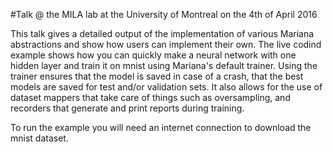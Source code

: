#Talk @ the MILA lab at the University of Montreal on the 4th of April 2016

This talk gives a detailed output of the implementation of various Mariana abstractions and show how users can implement
their own. The live codind example shows how you can quickly make a neural network with one hidden layer and train it on mnist
using Mariana's default trainer. Using the trainer ensures that the model is saved in case of a crash, that the best models are
saved for test and/or validation sets. It also allows for the use of dataset mappers that take care of things such as 
oversampling, and recorders that generate and print reports during training.

To run the example you will need an internet connection to download the mnist dataset.
